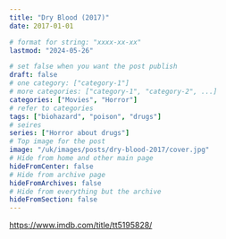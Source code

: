 ```yaml
---
title: "Dry Blood (2017)"
date: 2017-01-01

# format for string: "xxxx-xx-xx"
lastmod: "2024-05-26"

# set false when you want the post publish
draft: false
# one category: ["category-1"]
# more categories: ["category-1", "category-2", ...]
categories: ["Movies", "Horror"]
# refer to categories
tags: ["biohazard", "poison", "drugs"]
# seires
series: ["Horror about drugs"]
# Top image for the post
image: "/uk/images/posts/dry-blood-2017/cover.jpg"
# Hide from home and other main page
hideFromCenter: false
# Hide from archive page
hideFromArchives: false
# Hide from everything but the archive
hideFromSection: false
---
```

https://www.imdb.com/title/tt5195828/
<!--more-->